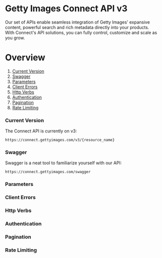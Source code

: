 # Getty Images Connect API v3 #

Our set of APIs enable seamless integration of Getty Images' expansive content, powerful search and rich metadata directly into your products. With Connect's API solutions, you can fully control, customize and scale as you grow.

# Overview #

1. [Current Version](https://github.com/nskirov/connect#current-version)
2. [Swagger](https://github.com/nskirov/connect#swagger)
3. [Parameters](https://github.com/nskirov/connect#parameters)
4. [Client Errors](https://github.com/nskirov/connect#client-errors)
5. [Http Verbs](https://github.com/nskirov/connect#http-verbs)
6. [Authentication](https://github.com/nskirov/connect#authentication)
7. [Pagination](https://github.com/nskirov/connect#pagination)
8. [Rate Limiting](https://github.com/nskirov/connect#rate-limiting)

### Current Version ###

The Connect API is currently on v3:

    https://connect.gettyimages.com/v3/{resource_name}

### Swagger ###

Swagger is a neat tool to familiarize yourself with our API:

    https://connect.gettyimages.com/swagger

### Parameters ###



### Client Errors ###

### Http Verbs ###

### Authentication ###

### Pagination ###

### Rate Limiting ###